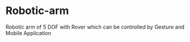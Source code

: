# Robotic-arm
Robotic arm of 5 DOF with Rover which can be controlled by Gesture and Mobile Application
